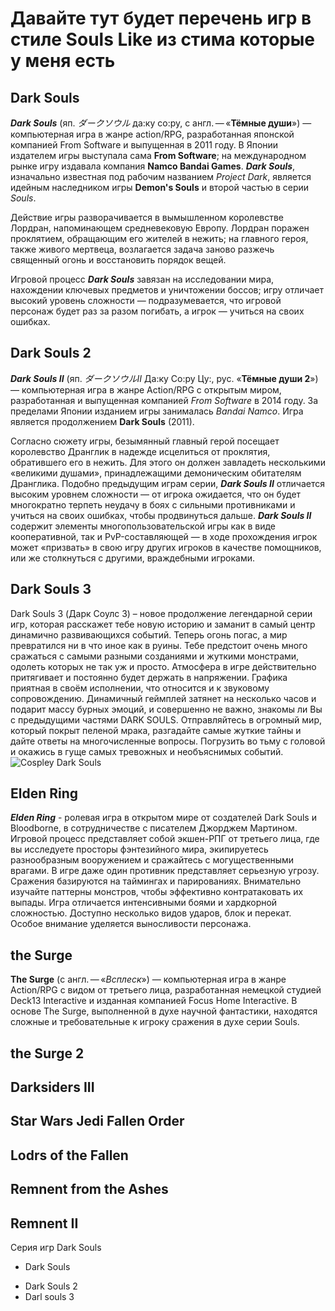 # Давайте тут будет перечень игр в стиле Souls Like из стима которые у меня есть

## Dark Souls
***Dark Souls*** (яп. *ダークソウル* да:ку со:ру, с англ. — «**Тёмные души**») — компьютерная игра в жанре action/RPG, разработанная японской компанией From Software и выпущенная в 2011 году. В Японии издателем игры выступала сама **From Software**; на международном рынке игру издавала компания __Namco Bandai Games__. ***Dark Souls***, изначально известная под рабочим названием _Project Dark_, является идейным наследником игры **Demon's Souls** и второй частью в серии _Souls_.

Действие игры разворачивается в вымышленном королевстве Лордран, напоминающем средневековую Европу. Лордран поражен проклятием, обращающим его жителей в нежить; на главного героя, также живого мертвеца, возлагается задача заново разжечь священный огонь и восстановить порядок вещей. 

Игровой процесс ***Dark Souls*** завязан на исследовании мира, нахождении ключевых предметов и уничтожении боссов; игру отличает высокий уровень сложности — подразумевается, что игровой персонаж будет раз за разом погибать, а игрок — учиться на своих ошибках.

## Dark Souls 2

***Dark Souls II*** (яп. *ダークソウルII* Да:ку Со:ру Цу:, рус. «**Тёмные души 2**») — компьютерная игра в жанре Action/RPG с открытым миром, разработанная и выпущенная компанией *From Software* в 2014 году. За пределами Японии изданием игры занималась *Bandai Namco*. Игра является продолжением **Dark Souls** (2011).

Согласно сюжету игры, безымянный главный герой посещает королевство Дранглик в надежде исцелиться от проклятия, обратившего его в нежить. Для этого он должен завладеть несколькими «великими душами», принадлежащими демоническим обитателям Дранглика. Подобно предыдущим играм серии, ***Dark Souls II*** отличается высоким уровнем сложности — от игрока ожидается, что он будет многократно терпеть неудачу в боях с сильными противниками и учиться на своих ошибках, чтобы продвинуться дальше. ***Dark Souls II*** содержит элементы многопользовательской игры как в виде кооперативной, так и PvP-составляющей — в ходе прохождения игрок может «призвать» в свою игру других игроков в качестве помощников, или же столкнуться с другими, враждебными игроками.

## Dark Souls 3
Dark Souls 3 (Дарк Соулс 3) – новое продолжение легендарной серии игр, которая расскажет тебе новую историю и заманит в самый центр динамично развивающихся событий. Теперь огонь погас, а мир превратился ни в что иное как в руины. Тебе предстоит очень много сражаться с самыми разными созданиями и жуткими монстрами, одолеть которых не так уж и просто. Атмосфера в игре действительно притягивает и постоянно будет держать в напряжении. Графика приятная в своём исполнении, что относится и к звуковому сопровождению. Динамичный геймплей затянет на несколько часов и подарит массу бурных эмоций, и совершенно не важно, знакомы ли Вы с предыдущими частями DARK SOULS. Отправляйтесь в огромный мир, который покрыт пеленой мрака, разгадайте самые жуткие тайны и дайте ответы на многочисленные вопросы. Погрузить во тьму с головой и окажись в гуще самых тревожных и необъяснимых событий.
![Cospley Dark Souls](000555000.jpg)

## Elden Ring
***Elden Ring*** - ролевая игра в открытом мире от создателей Dark Souls и Bloodborne, в сотрудничестве с писателем Джорджем Мартином. Игровой процесс представляет собой экшен-РПГ от третьего лица, где вы исследуете просторы фэнтезийного мира, экипируетесь разнообразным вооружением и сражайтесь с могущественными врагами. В игре даже один противник представляет серьезную угрозу. Сражения базируются на таймингах и парированиях. Внимательно изучайте паттерны монстров, чтобы эффективно контратаковать их выпады. Игра отличается интенсивными боями и хардкорной сложностью. Доступно несколько видов ударов, блок и перекат. Особое внимание уделяется выносливости персонажа.

## the Surge 

**The Surge** (с англ. — «*Всплеск*») — компьютерная игра в жанре Action/RPG с видом от третьего лица, разработанная немецкой студией Deck13 Interactive и изданная компанией Focus Home Interactive. В основе The Surge, выполненной в духе научной фантастики, находятся сложные и требовательные к игроку сражения в духе серии Souls. 

## the Surge 2
## Darksiders III
## Star Wars Jedi Fallen Order
## Lodrs of the Fallen
## Remnent from the Ashes
## Remnent II


Серия игр Dark Souls
* Dark Souls
+ Dark Souls 2
+ Darl souls 3